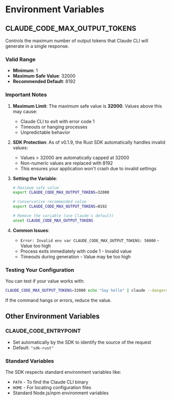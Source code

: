 # Environment Variables

## CLAUDE_CODE_MAX_OUTPUT_TOKENS

Controls the maximum number of output tokens that Claude CLI will generate in a single response.

### Valid Range
- **Minimum**: 1
- **Maximum Safe Value**: 32000
- **Recommended Default**: 8192

### Important Notes

1. **Maximum Limit**: The maximum safe value is **32000**. Values above this may cause:
   - Claude CLI to exit with error code 1
   - Timeouts or hanging processes
   - Unpredictable behavior

2. **SDK Protection**: As of v0.1.9, the Rust SDK automatically handles invalid values:
   - Values > 32000 are automatically capped at 32000
   - Non-numeric values are replaced with 8192
   - This ensures your application won't crash due to invalid settings

3. **Setting the Variable**:
   ```bash
   # Maximum safe value
   export CLAUDE_CODE_MAX_OUTPUT_TOKENS=32000
   
   # Conservative recommended value
   export CLAUDE_CODE_MAX_OUTPUT_TOKENS=8192
   
   # Remove the variable (use Claude's default)
   unset CLAUDE_CODE_MAX_OUTPUT_TOKENS
   ```

4. **Common Issues**:
   - `Error: Invalid env var CLAUDE_CODE_MAX_OUTPUT_TOKENS: 50000` - Value too high
   - Process exits immediately with code 1 - Invalid value
   - Timeouts during generation - Value may be too high

### Testing Your Configuration

You can test if your value works with:

```bash
CLAUDE_CODE_MAX_OUTPUT_TOKENS=32000 echo "Say hello" | claude --dangerously-skip-permissions
```

If the command hangs or errors, reduce the value.

## Other Environment Variables

### CLAUDE_CODE_ENTRYPOINT
- Set automatically by the SDK to identify the source of the request
- Default: `"sdk-rust"`

### Standard Variables
The SDK respects standard environment variables like:
- `PATH` - To find the Claude CLI binary
- `HOME` - For locating configuration files
- Standard Node.js/npm environment variables